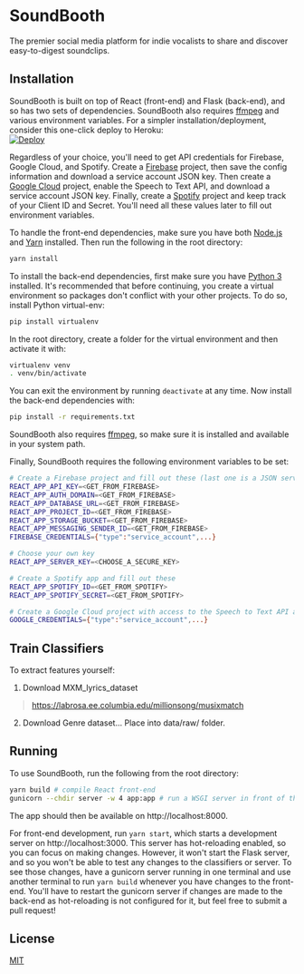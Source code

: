 # SoundBooth

The premier social media platform for indie vocalists to share and discover easy-to-digest soundclips.

## Installation

SoundBooth is built on top of React (front-end) and Flask (back-end), and so has two sets of dependencies. SoundBooth also requires [ffmpeg](http://ffmpeg.org/download.html) and various environment variables. For a simpler installation/deployment, consider this one-click deploy to Heroku:  
[![Deploy](https://www.herokucdn.com/deploy/button.svg)](https://heroku.com/deploy)

Regardless of your choice, you'll need to get API credentials for Firebase, Google Cloud, and Spotify. Create a [Firebase](https://console.firebase.google.com) project, then save the config information and download a service account JSON key. Then create a [Google Cloud](https://console.developers.google.com) project, enable the Speech to Text API, and download a service account JSON key. Finally, create a [Spotify](https://developer.spotify.com/dashboard) project and keep track of your Client ID and Secret. You'll need all these values later to fill out environment variables.

To handle the front-end dependencies, make sure you have both [Node.js](https://nodejs.org/en/download/) and [Yarn](https://yarnpkg.com/lang/en/docs/install) installed. Then run the following in the root directory:

```bash
yarn install
```

To install the back-end dependencies, first make sure you have [Python 3](https://www.python.org/downloads/) installed. It's recommended that before continuing, you create a virtual environment so packages don't conflict with your other projects. To do so, install Python virtual-env:

```bash
pip install virtualenv
```

In the root directory, create a folder for the virtual environment and then activate it with:

```bash
virtualenv venv
. venv/bin/activate
```

You can exit the environment by running `deactivate` at any time. Now install the back-end dependencies with:

```bash
pip install -r requirements.txt
```

SoundBooth also requires [ffmpeg](http://ffmpeg.org/download.html), so make sure it is installed and available in your system path.

Finally, SoundBooth requires the following environment variables to be set:

```bash
# Create a Firebase project and fill out these (last one is a JSON service account credential)
REACT_APP_API_KEY=<GET_FROM_FIREBASE>
REACT_APP_AUTH_DOMAIN=<GET_FROM_FIREBASE>
REACT_APP_DATABASE_URL=<GET_FROM_FIREBASE>
REACT_APP_PROJECT_ID=<GET_FROM_FIREBASE>
REACT_APP_STORAGE_BUCKET=<GET_FROM_FIREBASE>
REACT_APP_MESSAGING_SENDER_ID=<GET_FROM_FIREBASE>
FIREBASE_CREDENTIALS={"type":"service_account",...}

# Choose your own key
REACT_APP_SERVER_KEY=<CHOOSE_A_SECURE_KEY>

# Create a Spotify app and fill out these
REACT_APP_SPOTIFY_ID=<GET_FROM_SPOTIFY>
REACT_APP_SPOTIFY_SECRET=<GET_FROM_SPOTIFY>

# Create a Google Cloud project with access to the Speech to Text API and get a JSON service account credential
GOOGLE_CREDENTIALS={"type":"service_account",...}
```

## Train Classifiers

To extract features yourself:
1. Download MXM_lyrics_dataset
> https://labrosa.ee.columbia.edu/millionsong/musixmatch
2. Download Genre dataset...
Place into data/raw/ folder.

## Running

To use SoundBooth, run the following from the root directory:

```bash
yarn build # compile React front-end
gunicorn --chdir server -w 4 app:app # run a WSGI server in front of the Flask application
```

The app should then be available on http://localhost:8000.

For front-end development, run `yarn start`, which starts a development server on http://localhost:3000. This server has hot-reloading enabled, so you can focus on making changes. However, it won't start the Flask server, and so you won't be able to test any changes to the classifiers or server. To see those changes, have a gunicorn server running in one terminal and use another terminal to run `yarn build` whenever you have changes to the front-end. You'll have to restart the gunicorn server if changes are made to the back-end as hot-reloading is not configured for it, but feel free to submit a pull request!

## License
[MIT](https://choosealicense.com/licenses/mit/)
